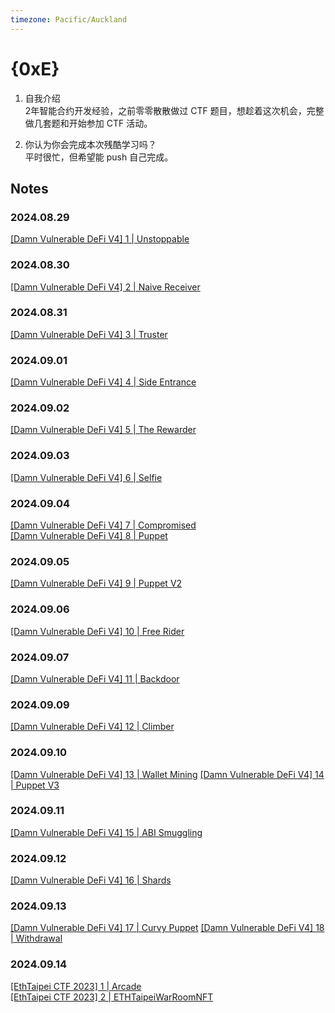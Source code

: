 ```yaml
---
timezone: Pacific/Auckland
---
```


# {0xE}

1. 自我介绍  
2年智能合约开发经验，之前零零散散做过 CTF 题目，想趁着这次机会，完整做几套题和开始参加 CTF 活动。  

2. 你认为你会完成本次残酷学习吗？  
平时很忙，但希望能 push 自己完成。  


## Notes

<!-- Content_START -->

### 2024.08.29
[[Damn Vulnerable DeFi V4] 1 | Unstoppable](./Writeup/0xE/DamnVulnerableDeFiV4/unstoppable.md)  

### 2024.08.30
[[Damn Vulnerable DeFi V4] 2 | Naive Receiver](./Writeup/0xE/DamnVulnerableDeFiV4/naive-receiver.md)  

### 2024.08.31
[[Damn Vulnerable DeFi V4] 3 | Truster](./Writeup/0xE/DamnVulnerableDeFiV4/truster.md)  

### 2024.09.01
[[Damn Vulnerable DeFi V4] 4 | Side Entrance](./Writeup/0xE/DamnVulnerableDeFiV4/side-entrance.md)  

### 2024.09.02
[[Damn Vulnerable DeFi V4] 5 | The Rewarder](./Writeup/0xE/DamnVulnerableDeFiV4/the-rewarder.md)

### 2024.09.03
[[Damn Vulnerable DeFi V4] 6 | Selfie](./Writeup/0xE/DamnVulnerableDeFiV4/selfie.md) 

### 2024.09.04
[[Damn Vulnerable DeFi V4] 7 | Compromised](./Writeup/0xE/DamnVulnerableDeFiV4/compromised.md)  
[[Damn Vulnerable DeFi V4] 8 | Puppet](./Writeup/0xE/DamnVulnerableDeFiV4/puppet.md)

### 2024.09.05
[[Damn Vulnerable DeFi V4] 9 | Puppet V2](./Writeup/0xE/DamnVulnerableDeFiV4/puppet-v2.md)

### 2024.09.06
[[Damn Vulnerable DeFi V4] 10 | Free Rider](./Writeup/0xE/DamnVulnerableDeFiV4/free-rider.md)

### 2024.09.07
[[Damn Vulnerable DeFi V4] 11 | Backdoor](./Writeup/0xE/DamnVulnerableDeFiV4/backdoor.md)

### 2024.09.09
[[Damn Vulnerable DeFi V4] 12 | Climber](./Writeup/0xE/DamnVulnerableDeFiV4/climber.md)

### 2024.09.10
[[Damn Vulnerable DeFi V4] 13 | Wallet Mining](./Writeup/0xE/DamnVulnerableDeFiV4/wallet-mining.md)
[[Damn Vulnerable DeFi V4] 14 | Puppet V3](./Writeup/0xE/DamnVulnerableDeFiV4/puppet-v3.md)

### 2024.09.11
[[Damn Vulnerable DeFi V4] 15 | ABI Smuggling](./Writeup/0xE/DamnVulnerableDeFiV4/abi-smuggling.md)

### 2024.09.12
[[Damn Vulnerable DeFi V4] 16 | Shards](./Writeup/0xE/DamnVulnerableDeFiV4/shards.md)

### 2024.09.13
[[Damn Vulnerable DeFi V4] 17 | Curvy Puppet](./Writeup/0xE/DamnVulnerableDeFiV4/curvy-puppet.md)
[[Damn Vulnerable DeFi V4] 18 | Withdrawal](./Writeup/0xE/DamnVulnerableDeFiV4/withdrawal.md)

### 2024.09.14
[[EthTaipei CTF 2023] 1 | Arcade](./Writeup/0xE/EthTaipeiCTF2023/arcade.md)  
[[EthTaipei CTF 2023] 2 | ETHTaipeiWarRoomNFT](./Writeup/0xE/EthTaipeiCTF2023/ethtaipeiwarroomnft.md)

<!-- Content_END -->
